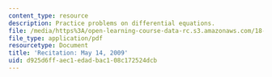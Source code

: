 ```yaml
---
content_type: resource
description: Practice problems on differential equations.
file: /media/https%3A/open-learning-course-data-rc.s3.amazonaws.com/18-034-honors-differential-equations-spring-2009/d925d6ffaec1edadbac108c172524dcb_MIT18_034s09_rec18_rec0514.pdf
file_type: application/pdf
resourcetype: Document
title: 'Recitation: May 14, 2009'
uid: d925d6ff-aec1-edad-bac1-08c172524dcb
---
```


